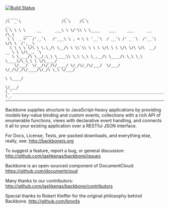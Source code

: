 [![Build Status](https://travis-ci.org/lshearer/backbone.png?branch=master)](https://travis-ci.org/lshearer/backbone)

     ____                     __      __
    /\  _`\                  /\ \    /\ \                                   __
    \ \ \ \ \     __      ___\ \ \/'\\ \ \____    ___     ___      __      /\_\    ____
     \ \  _ <'  /'__`\   /'___\ \ , < \ \ '__`\  / __`\ /' _ `\  /'__`\    \/\ \  /',__\
      \ \ \ \ \/\ \ \.\_/\ \__/\ \ \\`\\ \ \ \ \/\ \ \ \/\ \/\ \/\  __/  __ \ \ \/\__, `\
       \ \____/\ \__/.\_\ \____\\ \_\ \_\ \_,__/\ \____/\ \_\ \_\ \____\/\_\_\ \ \/\____/
        \/___/  \/__/\/_/\/____/ \/_/\/_/\/___/  \/___/  \/_/\/_/\/____/\/_/\ \_\ \/___/
                                                                           \ \____/
                                                                            \/___/
    (_'_______________________________________________________________________________'_)
    (_.———————————————————————————————————————————————————————————————————————————————._)


Backbone supplies structure to JavaScript-heavy applications by providing models key-value binding and custom events, collections with a rich API of enumerable functions, views with declarative event handling, and connects it all to your existing application over a RESTful JSON interface.

For Docs, License, Tests, pre-packed downloads, and everything else, really, see:
http://backbonejs.org

To suggest a feature, report a bug, or general discussion:
http://github.com/jashkenas/backbone/issues

Backbone is an open-sourced component of DocumentCloud:
https://github.com/documentcloud

Many thanks to our contributors:
http://github.com/jashkenas/backbone/contributors

Special thanks to Robert Kieffer for the original philosophy behind Backbone.
http://github.com/broofa
